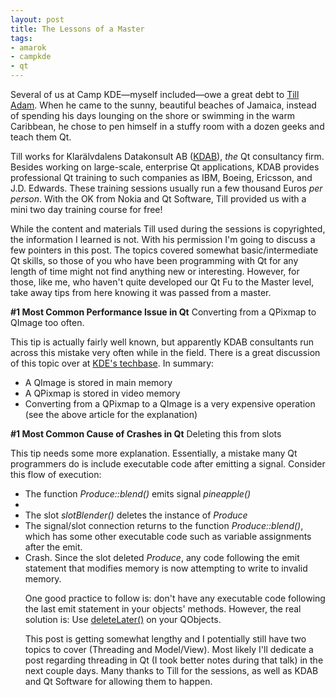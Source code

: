 ```yaml
--- 
layout: post
title: The Lessons of a Master
tags: 
- amarok
- campkde
- qt
---
```

Several of us at Camp KDE—myself included—owe a great debt to <a href="http://www.kdedevelopers.org/blog/432" tilte="Till Adam's blog">Till Adam</a>. When he came to the sunny, beautiful beaches of Jamaica, instead of spending his days lounging on the shore or swimming in the warm Caribbean, he chose to pen himself in a stuffy room with a dozen geeks and teach them Qt.

Till works for Klarälvdalens Datakonsult AB (<a href="http://kdab.net" title="KDAB Website">KDAB</a>), <em>the</em> Qt consultancy firm. Besides working on large-scale, enterprise Qt applications, KDAB provides professional Qt training to such companies as IBM, Boeing, Ericsson, and J.D. Edwards. These training sessions usually run a few thousand Euros <em>per person</em>. With the OK from Nokia and Qt Software, Till provided us with a mini two day training course for free!

While the content and materials Till used during the sessions is copyrighted, the information I learned is not. With his permission I'm going to discuss a few pointers in this post. The topics covered somewhat basic/intermediate Qt skills, so those of you who have been programming with Qt for any length of time might not find anything new or interesting. However, for those, like me, who haven't quite developed our Qt Fu to the Master level, take away tips from here knowing it was passed from a master.

<b>#1 Most Common Performance Issue in Qt</b>
Converting from a QPixmap to QImage too often.

This tip is actually fairly well known, but apparently KDAB consultants run across this mistake very often while in the field. There is a great discussion of this topic over at <a href="http://techbase.kde.org/Development/Tutorials/Graphics/Performance" title="Discussion of QPixmap vs QImage at techbase">KDE's techbase</a>. In summary:
<ul>
<li>A QImage is stored in main memory </li>
<li>A QPixmap is stored in video memory</li>
<li>Converting from a QPixmap to a QImage is a very expensive operation (see the above article for the explanation)</li>
</ul>

<b>#1 Most Common Cause of Crashes in Qt</b>
Deleting this from slots

This tip needs some more explanation. Essentially, a mistake many Qt programmers do is include executable code after emitting a signal.  Consider this flow of execution:

<ul>
<li>The function <em>Produce::blend()</em> emits signal <em>pineapple()</em><li>
<li>The slot <em>slotBlender()</em> deletes the instance of <em>Produce</em></li>
<li>The signal/slot connection returns to the function <em>Produce::blend()</em>, which has some other executable code such as variable assignments after the emit.</li>
<li>Crash. Since the slot deleted <em>Produce</em>, any code following the emit statement that modifies memory is now attempting to write to invalid memory. </li>

One good practice to follow is: don't have any executable code following the last emit statement in your objects' methods.
However, the real solution is: Use <a href="http://doc.trolltech.com/4.4/qobject.html#deleteLater" title="deleteLater() documentation">deleteLater()</a> on your QObjects.

This post is getting somewhat lengthy and I potentially still have two topics to cover (Threading and Model/View). Most likely I'll dedicate a post regarding threading in Qt (I took better notes during that talk) in the next couple days. Many thanks to Till for the sessions, as well as KDAB and Qt Software for allowing them to happen. 
